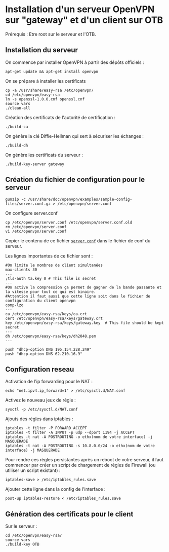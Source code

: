 # Installation d'un serveur OpenVPN sur "gateway" et d'un client sur OTB

Prérequis : Etre root sur le serveur et l'OTB.

## Installation du serveur

On commence par installer OpenVPN à partir des dépôts officiels :

    apt-get update && apt-get install openvpn

On se prépare à installer les certificats

    cp -a /usr/share/easy-rsa /etc/openvpn/
    cd /etc/openvpn/easy-rsa
    ln -s openssl-1.0.0.cnf openssl.cnf
    source vars
    ./clean-all

Création des certificats de l'autorité de certification :

    ./build-ca

On génère la clé Diffie-Hellman qui sert à sécuriser les échanges :

    ./build-dh

On génère les certificats du serveur :

    ./build-key-server gateway

## Création du fichier de configuration pour le serveur

    gunzip -c /usr/share/doc/openvpn/examples/sample-config-files/server.conf.gz > /etc/openvpn/server.conf

On configure server.conf

    cp /etc/openvpn/server.conf /etc/openvpn/server.conf.old
    rm /etc/openvpn/server.conf
    vi /etc/openvpn/server.conf

Copier le contenu de ce fichier [`server.conf`](server.conf) dans le fichier de conf du serveur.

Les lignes importantes de ce fichier sont :

    #On limite le nombres de client simultanées
    max-clients 30
    ---
    ;tls-auth ta.key 0 # This file is secret
    ---
    #On active la compression ça permet de gagner de la bande passante et la vitesse pour tout ce qui est binaire.
    #Attention il faut aussi que cette ligne soit dans le fichier de configuration du client openvpn
    comp-lzo
    ---
    ca /etc/openvpn/easy-rsa/keys/ca.crt
    cert /etc/openvpn/easy-rsa/keys/gateway.crt
    key /etc/openvpn/easy-rsa/keys/gateway.key  # This file should be kept secret
    ---
    dh /etc/openvpn/easy-rsa/keys/dh2048.pem
    ---
	
    push "dhcp-option DNS 195.154.228.249"
    push "dhcp-option DNS 62.210.16.9"

## Configuration reseau

Activation de l'ip forwarding pour le NAT :

    echo "net.ipv4.ip_forward=1" > /etc/sysctl.d/NAT.conf

Activez le nouveau jeux de règle :

    sysctl -p /etc/sysctl.d/NAT.conf

Ajouts des règles dans iptables :

    iptables -t filter -P FORWARD ACCEPT
    iptables -t filter -A INPUT -p udp --dport 1194 -j ACCEPT
    iptables -t nat -A POSTROUTING -o ethx(nom de votre interface) -j MASQUERADE
    iptables -t nat -A POSTROUTING -s 10.8.0.0/24 -o ethx(nom de votre interface) -j MASQUERADE

Pour rendre ces règles persistantes après un reboot de votre serveur, il faut commencer par créer un script de chargement de règles de Firewall (ou utiliser un script existant) :

    iptables-save > /etc/iptables_rules.save

Ajouter cette ligne dans la config de l'interface :

    post-up iptables-restore < /etc/iptables_rules.save

## Génération des certificats pour le client

Sur le serveur :

    cd /etc/openvpn/easy-rsa/
    source vars
    ./build-key OTB

